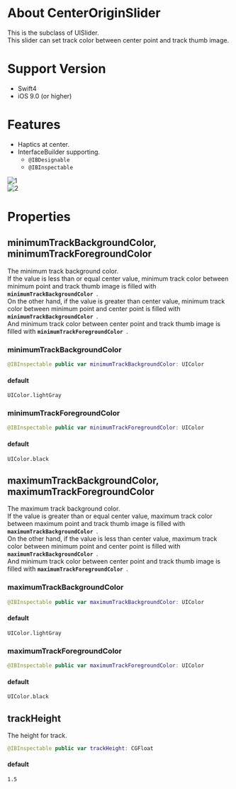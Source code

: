 # About CenterOriginSlider

This is the subclass of UISlider.  
This slider can set track color between center point and track thumb image.

# Support Version

- Swift4
- iOS 9.0 (or higher)

# Features

- Haptics at center.
- InterfaceBuilder supporting.
  - `@IBDesignable`
  - `@IBInspectable`

![1](https://raw.githubusercontent.com/taji-taji/CenterOriginSlider/master/Resources/images/1.png "1")  
![2](https://raw.githubusercontent.com/taji-taji/CenterOriginSlider/master/Resources/images/2.png "2")

# Properties

## minimumTrackBackgroundColor, minimumTrackForegroundColor

The minimum track background color.  
If the value is less than or equal center value, minimum track color between minimum point and track thumb image is filled with **`minimumTrackBackgroundColor `**.  
On the other hand, if the value is greater than center value, minimum track color between minimum point and center point is filled with **`minimumTrackBackgroundColor `**.  
And minimum track color between center point and track thumb image is filled with **`minimumTrackForegroundColor `**.

### minimumTrackBackgroundColor

```swift
@IBInspectable public var minimumTrackBackgroundColor: UIColor
```

#### default

`UIColor.lightGray`

### minimumTrackForegroundColor

```swift
@IBInspectable public var minimumTrackForegroundColor: UIColor
```

#### default

`UIColor.black`


## maximumTrackBackgroundColor, maximumTrackForegroundColor

The maximum track background color.  
If the value is greater than or equal center value, maximum track color between maximum point and track thumb image is filled with **`maximumTrackBackgroundColor `**.  
On the other hand, if the value is less than center value, maximum track color between minimum point and center point is filled with **`maximumTrackBackgroundColor `**.  
And minimum track color between center point and track thumb image is filled with **`maximumTrackForegroundColor `**.

### maximumTrackBackgroundColor

```swift
@IBInspectable public var maximumTrackBackgroundColor: UIColor
```

#### default

`UIColor.lightGray`

### maximumTrackForegroundColor

```swift
@IBInspectable public var maximumTrackForegroundColor: UIColor
```

#### default

`UIColor.black`

## trackHeight

The height for track.

```swift
@IBInspectable public var trackHeight: CGFloat
```

#### default

`1.5`
